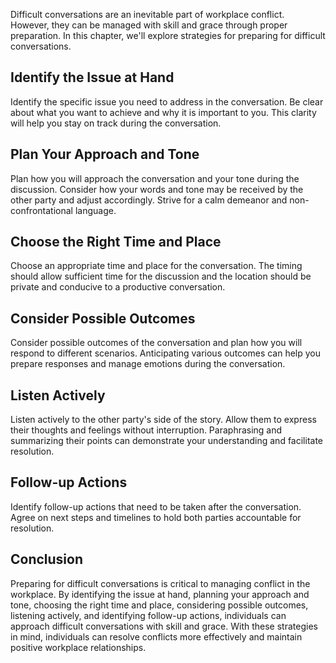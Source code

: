
Difficult conversations are an inevitable part of workplace conflict. However, they can be managed with skill and grace through proper preparation. In this chapter, we'll explore strategies for preparing for difficult conversations.

Identify the Issue at Hand
--------------------------

Identify the specific issue you need to address in the conversation. Be clear about what you want to achieve and why it is important to you. This clarity will help you stay on track during the conversation.

Plan Your Approach and Tone
---------------------------

Plan how you will approach the conversation and your tone during the discussion. Consider how your words and tone may be received by the other party and adjust accordingly. Strive for a calm demeanor and non-confrontational language.

Choose the Right Time and Place
-------------------------------

Choose an appropriate time and place for the conversation. The timing should allow sufficient time for the discussion and the location should be private and conducive to a productive conversation.

Consider Possible Outcomes
--------------------------

Consider possible outcomes of the conversation and plan how you will respond to different scenarios. Anticipating various outcomes can help you prepare responses and manage emotions during the conversation.

Listen Actively
---------------

Listen actively to the other party's side of the story. Allow them to express their thoughts and feelings without interruption. Paraphrasing and summarizing their points can demonstrate your understanding and facilitate resolution.

Follow-up Actions
-----------------

Identify follow-up actions that need to be taken after the conversation. Agree on next steps and timelines to hold both parties accountable for resolution.

Conclusion
----------

Preparing for difficult conversations is critical to managing conflict in the workplace. By identifying the issue at hand, planning your approach and tone, choosing the right time and place, considering possible outcomes, listening actively, and identifying follow-up actions, individuals can approach difficult conversations with skill and grace. With these strategies in mind, individuals can resolve conflicts more effectively and maintain positive workplace relationships.
